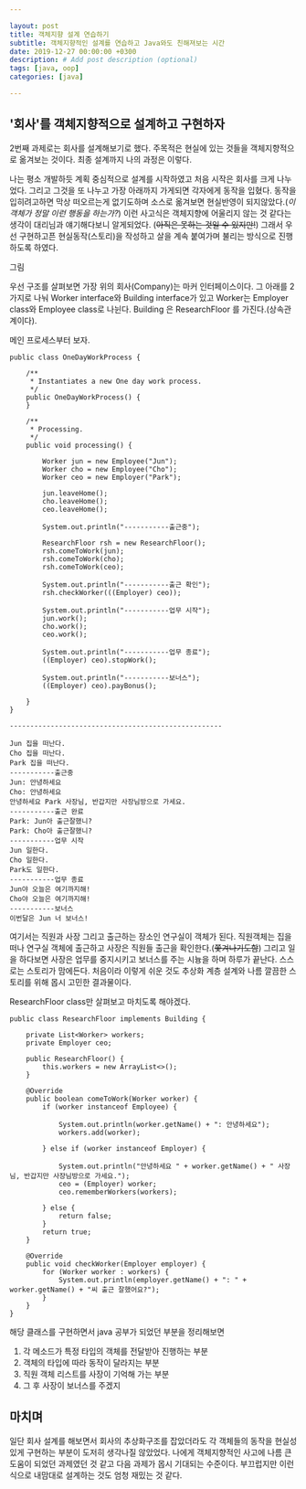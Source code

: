 ```yaml
---

layout: post
title: 객체지향 설계 연습하기
subtitle: 객체지향적인 설계를 연습하고 Java와도 친해져보는 시간
date: 2019-12-27 00:00:00 +0300
description: # Add post description (optional)
tags: [java, oop]
categories: [java]

---
```


## '회사'를 객체지향적으로 설계하고 구현하자

2번째 과제로는 회사를 설계해보기로 했다. 주목적은 현실에 있는 것들을 객체지향적으로 옮겨보는 것이다. 최종 설계까지 나의 과정은 이렇다.

나는 평소 개발하듯 계획 중심적으로 설계를 시작하였고 처음 시작은 회사를 크게 나누었다. 그리고 그것을 또 나누고 가장 아래까지 가게되면 각자에게 동작을 입혔다. 동작을 입히려고하면 막상 떠오르는게 없기도하며 소스로 옮겨보면 현실반영이 되지않았다.(*이 객체가 정말 이런 행동을 하는가?*) 이런 사고식은 객체지향에 어울리지 않는 것 같다는 생각이 대리님과 얘기해다보니 알게되었다. (~~아직은 못하는 것일 수 있지만!~~) 그래서 우선 구현하고픈 현실동작(스토리)을 작성하고 살을 계속 붙여가며 불리는 방식으로 진행하도록 하였다.

그림

우선 구조를 살펴보면 가장 위의 회사(Company)는 마커 인터페이스이다. 그 아래를 2가지로 나눠 Worker interface와 Building interface가 있고 Worker는 Employer class와 Employee class로 나뉜다. Building 은 ResearchFloor 를 가진다.(상속관계이다).

메인 프로세스부터 보자.
```
public class OneDayWorkProcess {

    /**
     * Instantiates a new One day work process.
     */
    public OneDayWorkProcess() {
    }

    /**
     * Processing.
     */
    public void processing() {

        Worker jun = new Employee("Jun");
        Worker cho = new Employee("Cho");
        Worker ceo = new Employer("Park");

        jun.leaveHome();
        cho.leaveHome();
        ceo.leaveHome();

        System.out.println("-----------출근중");

        ResearchFloor rsh = new ResearchFloor();
        rsh.comeToWork(jun);
        rsh.comeToWork(cho);
        rsh.comeToWork(ceo);

        System.out.println("-----------출근 확인");
        rsh.checkWorker(((Employer) ceo));

        System.out.println("-----------업무 시작");
        jun.work();
        cho.work();
        ceo.work();

        System.out.println("-----------업무 종료");
        ((Employer) ceo).stopWork();

        System.out.println("-----------보너스");
        ((Employer) ceo).payBonus();

    }
}

----------------------------------------------------

Jun 집을 떠난다.
Cho 집을 떠난다.
Park 집을 떠난다.
-----------출근중
Jun: 안녕하세요
Cho: 안녕하세요
안녕하세요 Park 사장님, 반갑지만 사장님방으로 가세요.
-----------출근 완료
Park: Jun아 출근잘했니?
Park: Cho아 출근잘했니?
-----------업무 시작
Jun 일한다.
Cho 일한다.
Park도 일한다.
-----------업무 종료
Jun야 오늘은 여기까지해!
Cho야 오늘은 여기까지해!
-----------보너스
이번달은 Jun 너 보너스!
```

여기서는 직원과 사장 그리고 출근하는 장소인 연구실이 객체가 된다. 직원객체는 집을떠나 연구실 객체에 출근하고 사장은 직원들 출근을 확인한다.(~~쫓겨나기도함~~) 그리고 일을 하다보면 사장은 업무를 중지시키고 보너스를 주는 시늉을 하며 하루가 끝난다. 스스로는 스토리가 맘에든다. 처음이라 이렇게 쉬운 것도 추상화 계층 설계와 나름 깔끔한 스토리를 위해 몹시 고민한 결과물이다.

ResearchFloor class만 살펴보고 마치도록 해야겠다.
```
public class ResearchFloor implements Building {

    private List<Worker> workers;
    private Employer ceo;

    public ResearchFloor() {
        this.workers = new ArrayList<>();
    }

    @Override
    public boolean comeToWork(Worker worker) {
        if (worker instanceof Employee) {

            System.out.println(worker.getName() + ": 안녕하세요");
            workers.add(worker);

        } else if (worker instanceof Employer) {

            System.out.println("안녕하세요 " + worker.getName() + " 사장님, 반갑지만 사장님방으로 가세요.");
            ceo = (Employer) worker;
            ceo.rememberWorkers(workers);

        } else {
            return false;
        }
        return true;
    }

    @Override
    public void checkWorker(Employer employer) {
        for (Worker worker : workers) {
            System.out.println(employer.getName() + ": " + worker.getName() + "씨 출근 잘했어요?");
        }
    }
}
```
해당 클래스를 구현하면서 java 공부가 되었던 부분을 정리해보면
1. 각 메소드가 특정 타입의 객체를 전달받아 진행하는 부분
2. 객체의 타입에 따라 동작이 달라지는 부분
3. 직원 객체 리스트를 사장이 기억해 가는 부분
4. 그 후 사장이 보너스를 주겠지


## 마치며
일단 회사 설계를 해보면서 회사의 추상화구조를 잡았더라도 각 객체들의 동작을 현실성있게 구현하는 부분이 도저히 생각나질 않았었다. 나에게 객체지향적인 사고에 나름 큰 도움이 되었던 과제였던 것 같고 다음 과제가 몹시 기대되는 수준이다. 부끄럽지만 이런식으로 내맘대로 설계하는 것도 엄청 재밌는 것 같다.


